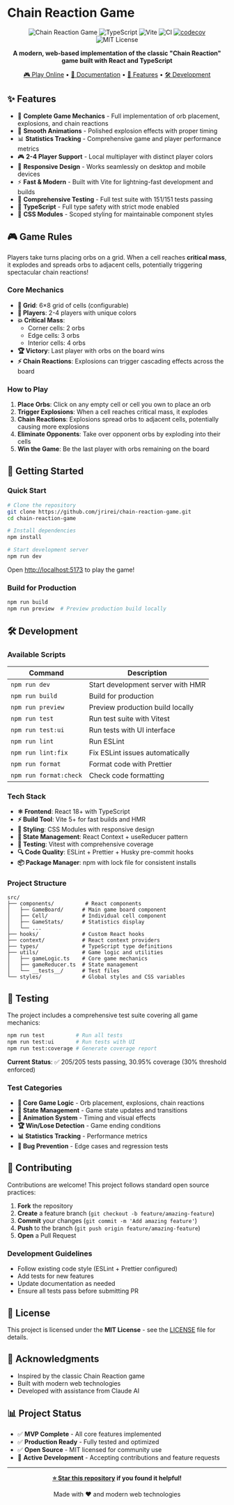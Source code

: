 # Chain Reaction Game

<div align="center">

![Chain Reaction Game](https://img.shields.io/badge/React-18+-61DAFB?style=for-the-badge&logo=react&logoColor=black)
![TypeScript](https://img.shields.io/badge/TypeScript-5+-3178C6?style=for-the-badge&logo=typescript&logoColor=white)
![Vite](https://img.shields.io/badge/Vite-5+-646CFF?style=for-the-badge&logo=vite&logoColor=white)
![CI](https://github.com/jrirei/chain-reaction-game/workflows/CI/badge.svg)
[![codecov](https://codecov.io/gh/jrirei/chain-reaction-game/branch/main/graph/badge.svg)](https://codecov.io/gh/jrirei/chain-reaction-game)
![MIT License](https://img.shields.io/badge/License-MIT-green?style=for-the-badge)

**A modern, web-based implementation of the classic "Chain Reaction" game built with React and TypeScript**

[🎮 Play Online](#getting-started) • [📖 Documentation](#game-rules) • [🚀 Features](#features) • [🛠️ Development](#development)

</div>

## ✨ Features

- 🎯 **Complete Game Mechanics** - Full implementation of orb placement, explosions, and chain reactions
- 🎨 **Smooth Animations** - Polished explosion effects with proper timing
- 📊 **Statistics Tracking** - Comprehensive game and player performance metrics
- 🎮 **2-4 Player Support** - Local multiplayer with distinct player colors
- 📱 **Responsive Design** - Works seamlessly on desktop and mobile devices
- ⚡ **Fast & Modern** - Built with Vite for lightning-fast development and builds
- 🧪 **Comprehensive Testing** - Full test suite with 151/151 tests passing
- 🔧 **TypeScript** - Full type safety with strict mode enabled
- 🎨 **CSS Modules** - Scoped styling for maintainable component styles

## 🎮 Game Rules

Players take turns placing orbs on a grid. When a cell reaches **critical mass**, it explodes and spreads orbs to adjacent cells, potentially triggering spectacular chain reactions!

### Core Mechanics

- **🎯 Grid**: 6×8 grid of cells (configurable)
- **👥 Players**: 2-4 players with unique colors
- **💥 Critical Mass**: 
  - Corner cells: 2 orbs
  - Edge cells: 3 orbs  
  - Interior cells: 4 orbs
- **🏆 Victory**: Last player with orbs on the board wins
- **⚡ Chain Reactions**: Explosions can trigger cascading effects across the board

### How to Play

1. **Place Orbs**: Click on any empty cell or cell you own to place an orb
2. **Trigger Explosions**: When a cell reaches critical mass, it explodes
3. **Chain Reactions**: Explosions spread orbs to adjacent cells, potentially causing more explosions
4. **Eliminate Opponents**: Take over opponent orbs by exploding into their cells
5. **Win the Game**: Be the last player with orbs remaining on the board

## 🚀 Getting Started

### Quick Start

```bash
# Clone the repository
git clone https://github.com/jrirei/chain-reaction-game.git
cd chain-reaction-game

# Install dependencies
npm install

# Start development server
npm run dev
```

Open [http://localhost:5173](http://localhost:5173) to play the game!

### Build for Production

```bash
npm run build
npm run preview  # Preview production build locally
```

## 🛠️ Development

### Available Scripts

| Command | Description |
|---------|-------------|
| `npm run dev` | Start development server with HMR |
| `npm run build` | Build for production |
| `npm run preview` | Preview production build locally |
| `npm run test` | Run test suite with Vitest |
| `npm run test:ui` | Run tests with UI interface |
| `npm run lint` | Run ESLint |
| `npm run lint:fix` | Fix ESLint issues automatically |
| `npm run format` | Format code with Prettier |
| `npm run format:check` | Check code formatting |

### Tech Stack

- **⚛️ Frontend**: React 18+ with TypeScript
- **⚡ Build Tool**: Vite 5+ for fast builds and HMR
- **🎨 Styling**: CSS Modules with responsive design
- **🔄 State Management**: React Context + useReducer pattern
- **🧪 Testing**: Vitest with comprehensive coverage
- **🔍 Code Quality**: ESLint + Prettier + Husky pre-commit hooks
- **📦 Package Manager**: npm with lock file for consistent installs

### Project Structure

```
src/
├── components/          # React components
│   ├── GameBoard/      # Main game board component
│   ├── Cell/           # Individual cell component
│   ├── GameStats/      # Statistics display
│   └── ...
├── hooks/              # Custom React hooks
├── context/            # React context providers
├── types/              # TypeScript type definitions
├── utils/              # Game logic and utilities
│   ├── gameLogic.ts    # Core game mechanics
│   ├── gameReducer.ts  # State management
│   └── __tests__/      # Test files
└── styles/             # Global styles and CSS variables
```

## 🧪 Testing

The project includes a comprehensive test suite covering all game mechanics:

```bash
npm run test          # Run all tests
npm run test:ui       # Run tests with UI
npm run test:coverage # Generate coverage report
```

**Current Status**: ✅ 205/205 tests passing, 30.95% coverage (30% threshold enforced)

### Test Categories

- **🎯 Core Game Logic** - Orb placement, explosions, chain reactions
- **🔄 State Management** - Game state updates and transitions  
- **🎨 Animation System** - Timing and visual effects
- **🏆 Win/Lose Detection** - Game ending conditions
- **📊 Statistics Tracking** - Performance metrics
- **🐛 Bug Prevention** - Edge cases and regression tests

## 🤝 Contributing

Contributions are welcome! This project follows standard open source practices:

1. **Fork** the repository
2. **Create** a feature branch (`git checkout -b feature/amazing-feature`)
3. **Commit** your changes (`git commit -m 'Add amazing feature'`)
4. **Push** to the branch (`git push origin feature/amazing-feature`)
5. **Open** a Pull Request

### Development Guidelines

- Follow existing code style (ESLint + Prettier configured)
- Add tests for new features
- Update documentation as needed
- Ensure all tests pass before submitting PR

## 📝 License

This project is licensed under the **MIT License** - see the [LICENSE](LICENSE) file for details.

## 🙏 Acknowledgments

- Inspired by the classic Chain Reaction game
- Built with modern web technologies
- Developed with assistance from Claude AI

## 📊 Project Status

- ✅ **MVP Complete** - All core features implemented
- ✅ **Production Ready** - Fully tested and optimized
- ✅ **Open Source** - MIT licensed for community use
- 🔄 **Active Development** - Accepting contributions and feature requests

---

<div align="center">

**[⭐ Star this repository](https://github.com/jrirei/chain-reaction-game) if you found it helpful!**

Made with ❤️ and modern web technologies

</div>
